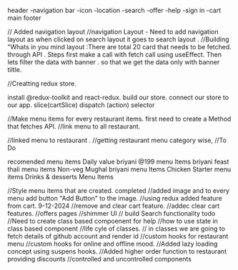 header
 -navigation bar
   -icon
   -location
   -search
   -offer
   -help
   -sign in
   -cart
main
footer

// Added navigation layout
//navigation Layout - Need to add navigation layout as when clicked on search layout it goes to search layout .
//Building "Whats in you mind layout :There are total 20 card that needs to be fetched. through API .
Steps first make a call with fetch call using useEffect.
Then lets filter the data with banner . so that we get the data only with banner tiltle. 

//Creatting redux store.

install @redux-toolkit and react-redux.
build our store.
connect our store to our app.
slice(cartSlice)
dispatch (action)
selector

//Make menu items for every restaurant items.
first need to create a Method that fetches API.
//link menu to all restaurant.

//linked menu to restaurant .
//getting restaurant menu category wise,
//To Do

recomended
  menu items
Daily value briyani @199
  menu Items
briyani feast thali
  menu items
Non-veg Mughal briyani 
  menu Items
Chicken Starter
  menu items
Drinks & desserts
Menu Items

//Style menu items that are created.
completed
//added image and to every menu add button "Add Button" to the image.
//using redux added  feature from cart.
9-12-2024
//remove and clear cart feature.
//addec clear cart features.
//offers pages
//shimmer UI
// build  Search functionality
todo
//Need to create class based compoenent for  help
//how to use state  in class based component
//life cyle of classes.
// in classes we are going to fetch details of github account and render id
//custom hooks for  restaurant menu
//custom hooks for online and offline mood.
//Added lazy loading concept using suspens hooks.
//Added higher order function to restaurant providing discounts
//controlled and uncontrolled components


